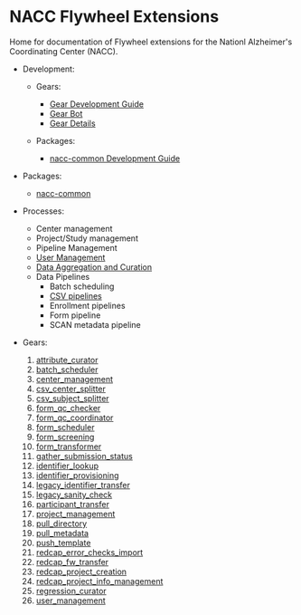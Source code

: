 # NACC Flywheel Extensions

Home for documentation of Flywheel extensions for the Nationl Alzheimer's Coordinating Center (NACC).

- Development:
  - Gears:
    - [Gear Development Guide](development/index.md)
    - [Gear Bot](development/gear-bot.md)
    - [Gear Details](development/gear-details.md)
  
  - Packages:
    - [nacc-common Development Guide](development/nacc-common.md)

- Packages:
  - [nacc-common](./nacc_common/index.md)
  
- Processes:
  - Center management
  - Project/Study management
  - Pipeline Management
  - [User Management](./processes/user_management.md)
  - [Data Aggregation and Curation](./processes/curation.md)
  - Data Pipelines
    - Batch scheduling
    - [CSV pipelines](./processes/csv_pipeline.md)
    - Enrollment pipelines
    - Form pipeline
    - SCAN metadata pipeline

- Gears:
  1. [attribute_curator](attribute_curator/index.md)
  2. [batch_scheduler](batch_scheduler/index.md)
  3. [center_management](center_management/index.md)
  4. [csv_center_splitter](csv_center_splitter/index.md)
  5. [csv_subject_splitter](csv_subject_splitter/index.md)
  6. [form_qc_checker](form_qc_checker/index.md)
  7. [form_qc_coordinator](form_qc_coordinator/index.md)
  8. [form_scheduler](form_scheduler/index.md)
  9. [form_screening](form_screening/index.md)
  10. [form_transformer](form_transformer/index.md)
  11. [gather_submission_status](gather_submission_status/index.md)
  12. [identifier_lookup](identifier_lookup/index.md)
  13. [identifier_provisioning](identifier_provisioning/index.md)
  14. [legacy_identifier_transfer](legacy_identifier_transfer/index.md)
  15. [legacy_sanity_check](legacy_sanity_check/index.md)
  16. [participant_transfer](participant_transfer/index.md)
  17. [project_management](project_management/index.md)
  18. [pull_directory](pull_directory/index.md)
  19. [pull_metadata](pull_metadata/index.md)
  20. [push_template](push_template/index.md)
  21. [redcap_error_checks_import](redcap_error_checks_import/index.md)
  22. [redcap_fw_transfer](redcap_fw_transfer/index.md)
  23. [redcap_project_creation](redcap_project_creation/index.md)
  24. [redcap_project_info_management](redcap_project_info_management/index.md)
  25. [regression_curator](regression_curator/index.md)
  26. [user_management](user_management/index.md)
